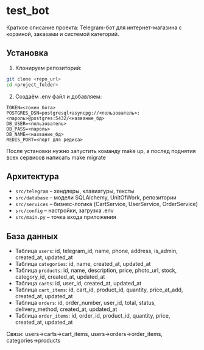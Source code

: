 # test_bot

Краткое описание проекта:
Telegram-бот для интернет-магазина с корзиной, заказами и системой категорий.

## Установка

1. Клонируем репозиторий:
```bash
git clone <repo_url>
cd <project_folder>
```
2. Создаём .env файл и добавляем:
```
TOKEN=<токен бота>
POSTGRES_DSN=postgresql+asyncpg://<пользователь>:<пароль>@postgres:5432/<название_бд>
DB_USER=<пользователь>
DB_PASS=<пароль>
DB_NAME=<название_бд>
REDIS_PORT=<порт для редиса>
```

После установки нужно запустить команду make up, а послед поднятия всех сервисов
написать make migrate

## Архитектура

- `src/telegram` – хендлеры, клавиатуры, тексты
- `src/database` – модели SQLAlchemy, UnitOfWork, репозитории
- `src/services` – бизнес-логика (CartService, UserService, OrderService)
- `src/config` – настройки, загрузка .env
- `src/main.py` – точка входа приложения
## База данных

- Таблица `users`: id, telegram_id, name, phone, address, is_admin, created_at, updated_at  
- Таблица `categories`: id, name, created_at, updated_at  
- Таблица `products`: id, name, description, price, photo_url, stock, category_id, created_at, updated_at  
- Таблица `carts`: id, user_id, created_at, updated_at  
- Таблица `cart_items`: id, cart_id, product_id, quantity, price_at_add, created_at, updated_at  
- Таблица `orders`: id, order_number, user_id, total, status, delivery_method, created_at, updated_at  
- Таблица `order_items`: id, order_id, product_id, quantity, price, created_at, updated_at  

Связи: users→carts→cart_items, users→orders→order_items, categories→products

